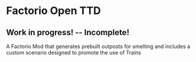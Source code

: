 # Factorio Open TTD
## Work in progress! -- Incomplete!
 A Factorio Mod that generates prebuilt outposts for smelting and includes a custom scenario designed to promote the use of Trains
